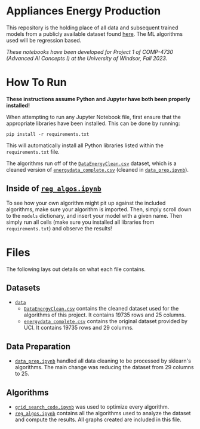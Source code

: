 # Appliances Energy Production
This repository is the holding place of all data and subsequent trained models from a publicly available dataset found [here](https://archive.ics.uci.edu/dataset/374/appliances+energy+prediction). The ML algorithms used will be regression based.

*These notebooks have been developed for Project 1 of COMP-4730 (Advanced AI Concepts I) at the University of Windsor, Fall 2023.*

# How To Run
**These instructions assume Python and Jupyter have both been properly installed!**

When attempting to run any Jupyter Notebook file, first ensure that the appropriate libraries have been installed. This can be done by running:
```
pip install -r requirements.txt
```
This will automatically install all Python libraries listed within the `requirements.txt` file. 

The algorithms run off of the [`DataEnergyClean.csv`](https://github.com/CadenQ/comp4730-p1/blob/main/data/DataEnergyClean.csv) dataset, which is a cleaned version of [`energydata_complete.csv`](https://github.com/CadenQ/comp4730-p1/blob/main/data/energydata_complete.csv) (cleaned in [`data_prep.ipynb`](https://github.com/CadenQ/comp4730-p1/blob/main/data_prep.ipynb)).

## Inside of [`reg_algos.ipynb`](https://github.com/CadenQ/comp4730-p1/blob/main/reg_algos.ipynb)
To see how your own algorithm might pit up against the included algorithms, make sure your algorithm is imported. Then, simply scroll down to the `models` dictionary, and insert your model with a given name. Then simply run all cells (make sure you installed all libraries from `requirements.txt`) and observe the results!

# Files
The following lays out details on what each file contains.

## Datasets
- [`data`](https://github.com/CadenQ/comp4730-p1/tree/main/data)
    - [`DataEnergyClean.csv`](https://github.com/CadenQ/comp4730-p1/blob/main/data/DataEnergyClean.csv) contains the cleaned dataset used for the algorithms of this project. It contains 19735 rows and 25 columns.
    - [`energydata_complete.csv`](https://github.com/CadenQ/comp4730-p1/blob/main/data/energydata_complete.csv) contains the original dataset provided by UCI. It contains 19735 rows and 29 columns.

## Data Preparation
- [`data_prep.ipynb`](https://github.com/CadenQ/comp4730-p1/blob/main/data_prep.ipynb) handled all data cleaning to be processed by sklearn's algorithms. The main change was reducing the dataset from 29 columns to 25.

## Algorithms
- [`grid_search_code.ipynb`](https://github.com/CadenQ/comp4730-p1/blob/main/grid_search_code.ipynb) was used to optimize every algorithm. 
- [`reg_algos.ipynb`](https://github.com/CadenQ/comp4730-p1/blob/main/reg_algos.ipynb) contains all the algorithms used to analyze the dataset and compute the results. All graphs created are included in this file.